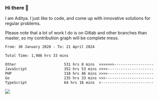 ### Hi there 👋

I am Aditya. I just like to code, and come up with innovative solutions for regular problems.

Please note that a lot of work I do is on Gitlab and other branches than master, so my contribution graph will be complete mess.

<!--START_SECTION:waka-->

```txt
From: 30 January 2020 - To: 21 April 2024

Total Time: 1,986 hrs 33 mins

Other                      531 hrs 8 mins  >>>>>>>------------------   26.74 %
JavaScript                 352 hrs 53 mins >>>>---------------------   17.76 %
PHP                        318 hrs 46 mins >>>>---------------------   16.05 %
Go                         235 hrs 33 mins >>>----------------------   11.86 %
TypeScript                 64 hrs 18 mins  >------------------------   03.24 %
```

<!--END_SECTION:waka-->

![](https://komarev.com/ghpvc/?username=BrainBuzzer)
